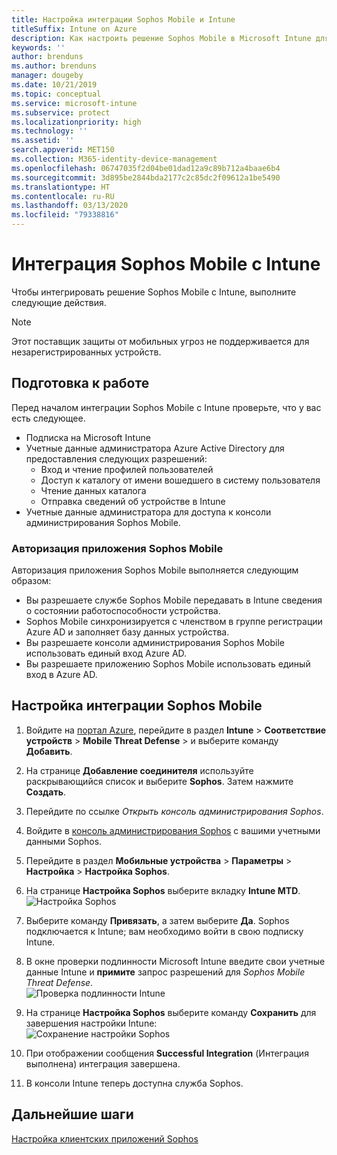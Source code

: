 ```yaml
---
title: Настройка интеграции Sophos Mobile и Intune
titleSuffix: Intune on Azure
description: Как настроить решение Sophos Mobile в Microsoft Intune для управления доступом к корпоративным ресурсам с мобильных устройств.
keywords: ''
author: brenduns
ms.author: brenduns
manager: dougeby
ms.date: 10/21/2019
ms.topic: conceptual
ms.service: microsoft-intune
ms.subservice: protect
ms.localizationpriority: high
ms.technology: ''
ms.assetid: ''
search.appverid: MET150
ms.collection: M365-identity-device-management
ms.openlocfilehash: 06747035f2d04be01dad12a9c89b712a4baae6b4
ms.sourcegitcommit: 3d895be2844bda2177c2c85dc2f09612a1be5490
ms.translationtype: HT
ms.contentlocale: ru-RU
ms.lasthandoff: 03/13/2020
ms.locfileid: "79338816"
---
```

# <a name="integrate-sophos-mobile-with-intune"></a>Интеграция Sophos Mobile с Intune  

Чтобы интегрировать решение Sophos Mobile с Intune, выполните следующие действия.  

> [!NOTE]
> Этот поставщик защиты от мобильных угроз не поддерживается для незарегистрированных устройств.

## <a name="before-you-begin"></a>Подготовка к работе  

Перед началом интеграции Sophos Mobile с Intune проверьте, что у вас есть следующее.  
- Подписка на Microsoft Intune  
- Учетные данные администратора Azure Active Directory для предоставления следующих разрешений:  
  - Вход и чтение профилей пользователей  
  - Доступ к каталогу от имени вошедшего в систему пользователя  
  - Чтение данных каталога  
  - Отправка сведений об устройстве в Intune  
- Учетные данные администратора для доступа к консоли администрирования Sophos Mobile.  


### <a name="sophos-mobile-app-authorization"></a>Авторизация приложения Sophos Mobile  
  
Авторизация приложения Sophos Mobile выполняется следующим образом:  
- Вы разрешаете службе Sophos Mobile передавать в Intune сведения о состоянии работоспособности устройства.  
- Sophos Mobile синхронизируется с членством в группе регистрации Azure AD и заполняет базу данных устройства.  
- Вы разрешаете консоли администрирования Sophos Mobile использовать единый вход Azure AD.  
- Вы разрешаете приложению Sophos Mobile использовать единый вход в Azure AD.  


## <a name="to-set-up-sophos-mobile-integration"></a>Настройка интеграции Sophos Mobile  

1. Войдите на [портал Azure]( https://portal.azure.com/), перейдите в раздел **Intune** > **Соответствие устройств** > **Mobile Threat Defense** > и выберите команду **Добавить**.  
2. На странице **Добавление соединителя** используйте раскрывающийся список и выберите **Sophos**. Затем нажмите **Создать**.  
3. Перейдите по ссылке *Открыть консоль администрирования Sophos*.  
4. Войдите в [консоль администрирования Sophos](https://central.sophos.com/) с вашими учетными данными Sophos.  
5. Перейдите в раздел **Мобильные устройства** > **Параметры** > **Настройка** > **Настройка Sophos**.  
6. На странице **Настройка Sophos** выберите вкладку **Intune MTD**.  
   ![Настройка Sophos](./media/sophos-mtd-connector-integration/sophos-setup.png) 
 
7. Выберите команду **Привязать**, а затем выберите **Да**. Sophos подключается к Intune; вам необходимо войти в свою подписку Intune. 
8. В окне проверки подлинности Microsoft Intune введите свои учетные данные Intune и **примите** запрос разрешений для *Sophos Mobile Threat Defense*.  
   ![Проверка подлинности Intune](./media/sophos-mtd-connector-integration/intune-authentication.png)

9. На странице **Настройка Sophos** выберите команду **Сохранить** для завершения настройки Intune:  
   ![Сохранение настройки Sophos](./media/sophos-mtd-connector-integration/save-sophos-configuration.png)  

1. При отображении сообщения **Successful Integration** (Интеграция выполнена) интеграция завершена.  
1. В консоли Intune теперь доступна служба Sophos.  


## <a name="next-steps"></a>Дальнейшие шаги  
[Настройка клиентских приложений Sophos](mtd-apps-ios-app-configuration-policy-add-assign.md)
